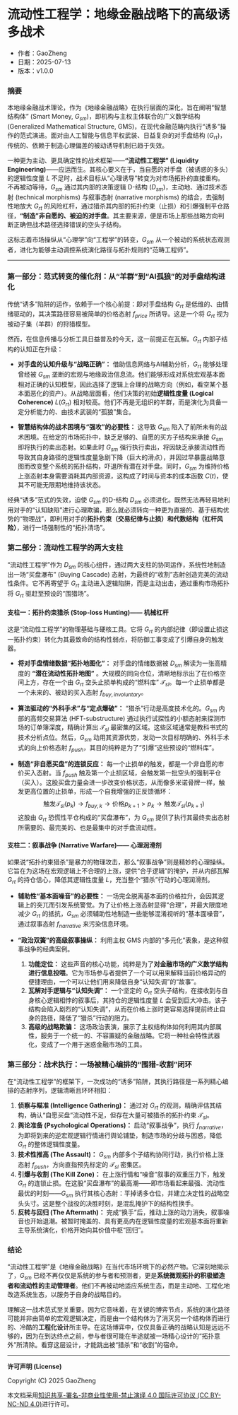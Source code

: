 # **流动性工程学：地缘金融战略下的高级诱多战术**

- 作者：GaoZheng
- 日期：2025-07-13
- 版本：v1.0.0

### **摘要**

本地缘金融战术理论，作为《地缘金融战略》在执行层面的深化，旨在阐明“智慧结构体” (Smart Money, $G_{sm}$)，即机构与主权主体联合的广义数学结构 (Generalized Mathematical Structure, GMS)，在现代金融范畴内执行“诱多”操作的范式演进。面对由人工智能与信息平权武装、日益复杂的对手盘结构 ($G_{rt}$)，传统的、依赖于制造心理偏差的被动诱导机制已趋于失效。

一种更为主动、更具确定性的战术框架——**“流动性工程学” (Liquidity Engineering)**——应运而生。其核心要义在于，当自愿的对手盘（被诱惑的多头）的逻辑性度量 $L$ 不足时，战术目标从“心理诱导”转变为对市场拓扑的直接重构。不再被动等待，$G_{sm}$ 通过其内部的决策逻辑 D-结构 ($D_{sm}$)，主动地、通过技术态射 (technical morphisms) 与叙事态射 (narrative morphisms) 的结合，去强制性地放大 $G_{rt}$ 的风险杠杆，通过猎杀其内部的拓扑约束（止损）和引爆强制平仓路径，**“制造”非自愿的、被迫的对手盘**。其主要来源，便是市场上那些战略方向判断正确但战术路径选择错误的空头子结构。

这标志着市场操纵从“心理学”向“工程学”的转变，$G_{sm}$ 从一个被动的系统状态观测者，进化为能够主动调控系统演化路径与拓扑规则的“范畴工程师”。

---

### **第一部分：范式转变的催化剂：从“羊群”到“AI孤狼”的对手盘结构进化**

传统“诱多”陷阱的运作，依赖于一个核心前提：即对手盘结构 $G_{rt}$ 是低维的、由情绪驱动的，其决策路径容易被简单的价格态射 $f_{price}$ 所诱导。这是一个将 $G_{rt}$ 视为被动子集（羊群）的狩猎模型。

然而，在信息传播与分析工具日益普及的今天，这一前提正在瓦解。$G_{rt}$ 内部子结构的认知正在升级：

*   **对手盘的认知升级与“战略正确”：** 借助信息网络与AI辅助分析，$G_{rt}$ 能够处理曾经被 $G_{sm}$ 垄断的宏观与地缘政治信息流。他们能够形成对系统宏观基本面相对正确的认知模型，因此选择了逻辑上合理的战略方向（例如，看空某个基本面恶化的资产）。从战略层面看，他们决策的初始**逻辑性度量 (Logical Coherence)** $L(G_{rt})$ 相对较高。他们不再是无组织的羊群，而是演化为具备一定分析能力的、由技术武装的“孤狼”集合。

*   **智慧结构体的战术困境与“强攻”的必要性：** 这导致 $G_{sm}$ 陷入了前所未有的战术困境。在给定的市场拓扑中，缺乏足够的、自愿的买方子结构来承接 $G_{sm}$ 即将执行的卖出态射。如果此时 $G_{sm}$ 强行执行卖出，将因缺乏承接流动性而导致其自身路径的逻辑性度量急剧下降（巨大的滑点），并因过早暴露战略意图而改变整个系统的拓扑结构，吓退所有潜在对手盘。同时，$G_{sm}$ 为维持价格上涨态射本身需要消耗其内部资源，这构成了时间与资本的成本函数 $C(t)$，使其不可能无限期地维持该状态。

经典“诱多”范式的失效，迫使 $G_{sm}$ 的D-结构 $D_{sm}$ 必须进化。既然无法再轻易地利用对手的“认知缺陷”进行心理欺骗，那么就必须转向一种更为直接的、基于结构优势的“物理战”，即利用对手的**拓扑约束（交易纪律与止损）**和**代数结构（杠杆风险）**，进行一场强制性的“拓扑清场”。

### **第二部分：流动性工程学的两大支柱**

“流动性工程学”作为 $D_{sm}$ 的核心组件，通过两大支柱的协同运作，系统性地制造出一场“买盘瀑布” (Buying Cascade) 态射，为最终的“收割”态射创造完美的流动性条件。它不再寄望于 $G_{rt}$ 主动进入逻辑陷阱，而是主动出击，通过重构市场拓扑将 $G_{rt}$ 驱赶至预设的“围猎场”。

#### **支柱一：拓扑约束猎杀 (Stop-loss Hunting)—— 机械杠杆**

这是“流动性工程学”的物理基础与硬核工具。它将 $G_{rt}$ 的内部纪律（即设置止损这一拓扑约束）转化为其最致命的结构性弱点，将防御工事变成了引爆自身的触发器。

*   **将对手盘情绪数据“拓扑地图化”：** 对手盘的情绪数据被 $D_{sm}$ 解读为一张高精度的 **“潜在流动性拓扑地图”** 。大规模的同向仓位，清晰地标示出了在价格空间上方，存在一个由 $G_{rt}$ 空头止损单构成的“燃料库” $\mathcal{T}_{sl}$。每一个止损单都是一个未来的、被动的买入态射 $f_{buy, involuntary}$。

*   **算法驱动的“外科手术”与“定点爆破”：** “猎杀”行动是高度技术化的。$G_{sm}$ 内部的高频交易算法 (HFT-substructure) 通过执行试探性的小额态射来探测市场的订单簿深度，精确计算出 $\mathcal{T}_{sl}$ 最密集的区域。这些区域通常是教科书式的技术分析点位。然后，$G_{sm}$ 动用其资源优势，发动一次目标明确的、外科手术式的向上价格态射 $f_{push}$，其目的纯粹是为了“引爆”这些预设的“燃料库”。

*   **制造“非自愿买盘”的连锁反应：** 每一个止损单的触发，都是一个非自愿的市价买入态射。当 $f_{push}$ 触及第一个止损区域，会触发第一批空头的强制平仓（买入）。这股买盘力量会进一步改变价格状态，从而像多米诺骨牌一样，触发更高位置的止损单，形成一个自我增强的正反馈循环：
    $$
    \text{触发}\mathcal{T}_{sl}(p_k) \rightarrow f_{buy, k} \rightarrow \text{价格} p_{k+1} > p_k \rightarrow \text{触发}\mathcal{T}_{sl}(p_{k+1})
    $$
    这股由 $G_{rt}$ 恐慌性平仓构成的“买盘瀑布”，为 $G_{sm}$ 提供了执行其最终卖出态射所需要的、最完美的、也是最集中的对手盘流动性。

#### **支柱二：叙事战争 (Narrative Warfare)—— 心理润滑剂**

如果说“拓扑约束猎杀”是暴力的物理攻击，那么“叙事战争”则是精妙的心理操纵。它旨在为这场在宏观逻辑上不合理的上涨，提供“合乎逻辑”的掩护，并从内部瓦解 $G_{rt}$ 的持仓信心，降低其逻辑性度量 $L$，充当整个“猎杀”行动的心理润滑剂。

*   **辅助性“基本面噪音”的必要性：** 一场完全脱离基本面的价格拉升，会因其逻辑上的突兀而引发系统警觉。为了让价格上涨态射显得“合理”，并最大限度地减少 $G_{rt}$ 的抵抗，$G_{sm}$ 必须辅助性地制造一些能够混淆视听的“基本面噪音”，通过叙事态射 $f_{narrative}$ 来污染信息环境。

*   **“政治双簧”的高级叙事操纵：** 利用主权 GMS 内部的“多元化”表象，是这种叙事战争的经典案例。
    1.  **功能定位：** 这些声音的核心功能，纯粹是为了**对金融市场的广义数学结构进行信息投喂**。它为市场参与者提供了一个可以用来解释当前价格异动的便捷理由，一个可以让他们用来降低自身“认知失调”的“故事”。
    2.  **瓦解对手逻辑与“认知失调”：** 一个坚定的 $G_{rt}$ 空头子结构，在接收到与自身核心逻辑相悖的叙事后，其持仓的逻辑性度量 $L$ 会受到巨大冲击。该子结构会陷入剧烈的“认知失调”，从而在价格上涨时更容易选择提前终止自身的路径，降低了“猎杀”行动的阻力。
    3.  **高级的战略欺骗：** 这场政治表演，展示了主权结构体如何利用其内部属性，服务于一个统一的、不容置疑的金融战略。它将一种社会特性武器化，变成了一个用于迷惑金融市场的工具。

### **第三部分：战术执行：一场被精心编排的“围猎-收割”闭环**

在“流动性工程学”的框架下，一次成功的“诱多”陷阱，其执行路径是一系列精心编排的态射序列，逻辑清晰且环环相扣：

1.  **侦察与瞄准 (Intelligence Gathering)：** 通过对 $G_{rt}$ 的观测，精确评估其结构，确认“自愿买盘”流动性不足，但存在大量可被猎杀的拓扑约束 $\mathcal{T}_{sl}$。
2.  **舆论准备 (Psychological Operations)：** 启动“叙事战争”，执行 $f_{narrative}$，为即将到来的逆宏观逻辑行情进行舆论铺垫，制造市场的分歧与困惑，降低 $G_{rt}$ 的整体逻辑性度量。
3.  **技术性推高 (The Assault)：** $G_{sm}$ 内部多个子结构协同行动，执行价格上涨态射 $f_{push}$，方向直指预先标定的 $\mathcal{T}_{sl}$ 密集区。
4.  **引爆与收割 (The Kill Zone)：** 在上涨行情和“噪音”叙事的双重压力下，触发 $G_{rt}$ 的连锁止损。在这股“买盘瀑布”的最高潮——即市场看起来最强、流动性最优的时刻——$G_{sm}$ 执行其核心态射：平掉诱多仓位，并建立决定性的战略空头头寸。这是整个战役的决胜时刻，是混乱掩护下的结构性换手。
5.  **反转与回归 (The Aftermath)：** 完成“换手”后，推动上涨的动力消失，叙事噪音也开始退潮。被暂时掩盖的、具有更高内在逻辑性度量的宏观基本面将重新主导系统演化，价格开始向其价值中枢“回归”。

### **结论**

“流动性工程学”是《地缘金融战略》在当代市场环境下的必然产物。它深刻地揭示了，$G_{sm}$ 已经不再仅仅是系统的参与者和预测者，更是**系统微观拓扑的积极塑造者和流动性的主动管理者**。他们不再被动地适应系统生态，而是主动地、工程化地改造系统生态，以服务于自身的战略目的。

理解这一战术范式至关重要。因为它意味着，在关键的博弈节点，系统的演化路径可能并非由简单的宏观逻辑决定，而是由一个结构体为了消灭另一个结构体而进行的、冷酷的**工程化设计**所主导。在这场博弈中，仅仅具备正确的战略认知是远远不够的，因为在到达终点之前，参与者很可能在半途就被一场精心设计的“拓扑意外”所清除。看穿这层设计，才能跳出被“猎杀”和“收割”的宿命。

---

**许可声明 (License)**

Copyright (C) 2025 GaoZheng 

本文档采用[知识共享-署名-非商业性使用-禁止演绎 4.0 国际许可协议 (CC BY-NC-ND 4.0)](https://creativecommons.org/licenses/by-nc-nd/4.0/deed.zh-Hans)进行许可。
